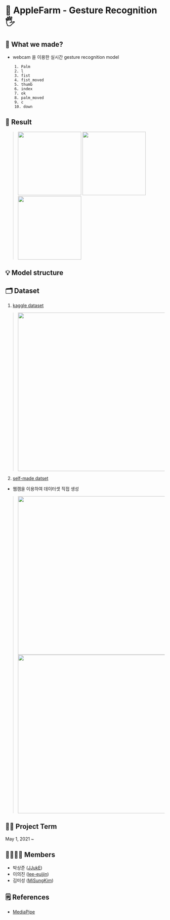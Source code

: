 # 🍎 AppleFarm - Gesture Recognition🖐


## 🙂 What we made?
- webcam 을 이용한 실시간 gesture recognition model

```  
    1. Palm
    2. l
    3. fist
    4. fist_moved
    5. thumb
    6. index
    7. ok
    8. palm_moved
    9. c
    10. down
```

## 📌 Result
><img src = "https://drive.google.com/uc?id=1AWMxZYL6RWsNazjjA3P3ueAmsshxNn4T" width = "200">
><img src = "https://drive.google.com/uc?id=1lQO890CBZxsbLyVtfaH6mbF8TpFJwLnh" width = "200">
><img src = "https://drive.google.com/uc?id=1twTRsWJjSlo84dxFkJu_Ec4JktxP0tr6" width = "200">


## 💡 Model structure


## 🗂 Dataset 
1) [kaggle dataset](https://www.kaggle.com/gti-upm/leapgestrecog)
><img src = "https://drive.google.com/uc?id=1BLLcwa7MkqCvnY7YvaoTn2P5MeDrNnEJ" width = "500">

2) [self-made datset](https://drive.google.com/drive/folders/1huFQPJpnWNiSG6-nFpr5APYGwNgmvfP4?usp=sharing)
- 웹캠을 이용하여 데이터셋 직접 생성
><img src = "https://drive.google.com/uc?id=1D0OCJazRQbdWyisrueG9vkvJw90eBwNe" width ="500">
><img src = "https://drive.google.com/uc?id=1Up_RicDfKTBhXZlLWR7jkJ3fBhYeMENn" width = "500">



## 🧑‍💻 Project Term
May 1, 2021 ~ 


## 👨‍👩‍👧‍👧 Members
* 박상준 ([JJukE](https://github.com/JJukE))
* 이의진 ([lee-euijin](https://github.com/lee-euijin))
* 김미성 ([MiSungKim](https://github.com/MiSungKim/))


## 🗒 References
- [MediaPipe](https://google.github.io/mediapipe/getting_started/python)


